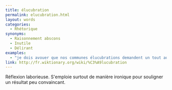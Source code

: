 ```yaml
---
title: élucubration
permalink: elucubration.html
layout: words
categories:
  - Rhétorique
synonyms:
  - Raisonnement abscons
  - Inutile
  - Délirant
examples:
  - "je dois avouer que nos communes élucubrations demandent un tout autre travail concomitant qu'il n'est pas toujours facile de maintenir (d'où l'intérêt de notre collaboration !)."
link: http://fr.wiktionary.org/wiki/%C3%A9lucubration
---
```


Réflexion laborieuse. S'emploie surtout de manière ironique pour souligner un résultat peu convaincant. 
